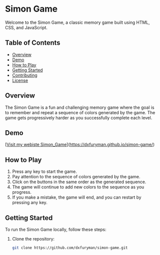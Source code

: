 # Simon Game

Welcome to the Simon Game, a classic memory game built using HTML, CSS, and JavaScript.

## Table of Contents

- [Overview](#overview)
- [Demo](#demo)
- [How to Play](#how-to-play)
- [Getting Started](#getting-started)
- [Contributing](#contributing)
- [License](#license)

## Overview

The Simon Game is a fun and challenging memory game where the goal is to remember and repeat a sequence of colors generated by the game. The game gets progressively harder as you successfully complete each level.

## Demo

[[Visit my webiste Simon_Game](https://dxfuryman.github.io/simon-game/)](https://dxfuryman.github.io/simon-game/)

## How to Play

1. Press any key to start the game.
2. Pay attention to the sequence of colors generated by the game.
3. Click on the buttons in the same order as the generated sequence.
4. The game will continue to add new colors to the sequence as you progress.
5. If you make a mistake, the game will end, and you can restart by pressing any key.

## Getting Started

To run the Simon Game locally, follow these steps:

1. Clone the repository:

   ```bash
   git clone https://github.com/dxfuryman/simon-game.git
